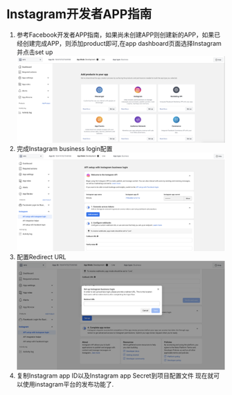 # Instagram开发者APP指南

1. 参考Facebook开发者APP指南，如果尚未创建APP则创建新的APP，如果已经创建完成APP，则添加product即可,在app dashboard页面选择Instagram并点击set up
   ![step1](images/facebook/step_11_add_instagram_product.png)
2. 完成Instagram business login配置
   ![step2](images/facebook/step_12_instagram_settings.png)
3. 配置Redirect URL
   ![step3](images/facebook/step_15_set_up_instagram_business_login.png)
4. 复制Instagram app ID以及Instagram app Secret到项目配置文件
   现在就可以使用instagram平台的发布功能了.